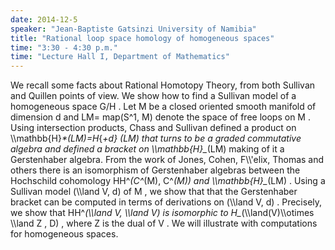 ```yaml
---
date: 2014-12-5
speaker: "Jean-Baptiste Gatsinzi University of Namibia"
title: "Rational loop space homology of homogeneous spaces"
time: "3:30 - 4:30 p.m." 
time: "Lecture Hall I, Department of Mathematics"
---
```

We recall some facts about Rational Homotopy Theory, from both Sullivan and Quillen points of view. We show how to find a Sullivan model of a homogeneous space G/H . Let M be a closed oriented smooth manifold of dimension d and LM= map(S^1, M) denote the space of free loops on M . Using intersection products, Chass and Sullivan defined a product on \\\\mathbb{H}_*(LM)=H_{*+d} (LM) that turns to be a graded commutative algebra and defined a bracket on \\\\mathbb{H}_*(LM) making of it a Gerstenhaber algebra. From the work of Jones, Cohen, F\\\\'elix, Thomas and others there is an isomorphism of Gerstenhaber algebras between the Hochschild cohomology HH^*(C^*(M), C^*(M)) and \\\\mathbb{H}_*(LM) . Using a Sullivan model (\\\\land V, d) of M , we show that that the Gerstenhaber bracket can be computed in terms of derivations on (\\\\land V, d) . Precisely, we show that HH^*(\\\\land V, \\\\land V) is isomorphic to H_*(\\\\land(V)\\\\otimes \\\\land Z , D) , where Z is the dual of V . We will illustrate with computations for homogeneous spaces.
